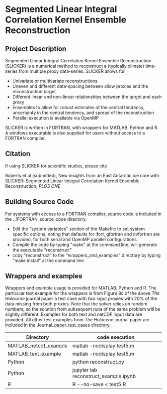 # Segmented Linear Integral Correlation Kernel Ensemble Reconstruction

## Project Description
Segmented Linear Integral Correlation Kernel Ensemble Reconstruction (SLICKER) is a numerical method to reconstruct a (typically climate) time-series from multiple proxy data-series.  SLICKER allows for
- Univariate or multivariate reconstructions 
- Uneven and different data-spacing between allow proxies and the reconstruction target
- Different linear and non-linear relationships between the target and each proxy
- Ensembles to allow for robust estimates of the central tendency, uncertainty in the central tendency, and spread of the reconstruction
- Parallel execution is available via OpenMP

SLICKER is written in FORTRAN, with wrappers for MATLAB, Python and R.  A windows executable is also supplied for users without access to a FORTRAN compiler.

## Citation
If using SLICKER for scientific studies, please cite

Roberts et al (submitted), New insights from an East Antarctic ice core with SLICKER: Segmented Linear Integral Correlation Kernel Ensemble Reconstruction, *PLOS ONE*

## Building Source Code
For systems with access to a FORTRAN compiler, source code is included
in the ../FORTRAN_source_code directory.  
 - Edit the "system variables" section of the Makefile to set system 
   specific options, noting that defaults for ifort, gfortran and 
   nvfortran are provided, for both serial and OpenMP parallel
   configurations.  
 - Compile the code by typing "make" at the command line, will generate the executable "reconstruct"
 - copy "reconstruct" to the "wrappers_and_examples" directory by typing "make install" at the command line

## Wrappers and examples
Wrappers and example usage is provided for MATLAB, Python and R.  The particular text example for the wrappers is from Figure 8c of the above *The Holocene* journal paper a test case with two input proxies with 20% of the data missing from both proxies. Note that the solver relies on random numbers, so the solution from subsequent runs of the same problem will be slightly different.  Examples for both text and netCDF input data are provided.  All other test examples from *The Holocene* journal paper are included in the Journal_paper_test_cases directory.

| Directory | code execution |
|-----------|----------------|
| MATLAB_netcdf_example | matlab -nodisplay test5.m |
| MATLAB_text_example | matlab -nodisplay test5.m |
| Python | python reconstruct.py |
| Python | jupyter lab reconstruct_example.ipynb |
| R | R --no-save < test5.R |

